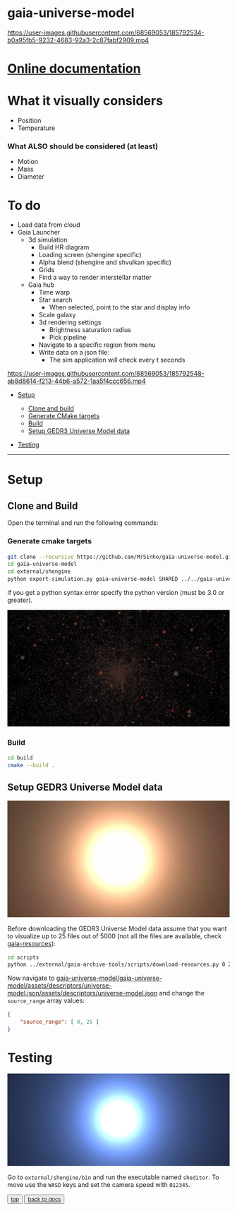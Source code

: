 # gaia-universe-model

https://user-images.githubusercontent.com/68569053/185792534-b0a95fb5-9232-4683-92a3-2c87fabf2909.mp4

# [Online documentation](https://mrsinho.github.io/docs/gaia-universe-model/index)

# What it visually considers
* Position
* Temperature
### What ALSO should be considered (at least)
* Motion
* Mass
* Diameter

# To do
* Load data from cloud
* Gaia Launcher
	* 3d simulation
		* Build HR diagram
		* Loading screen (shengine specific)
		* Alpha blend (shengine and shvulkan specific)
		* Grids
		* Find a way to render interstellar matter
	* Gaia hub
		* Time warp
		* Star search
			* When selected, point to the star and display info
		* Scale galaxy
		* 3d rendering settings
			* Brightness saturation radius
			* Pick pipeline
		* Navigate to a specific region from menu
		* Write data on a json file:
			* The sim application will check every t seconds

https://user-images.githubusercontent.com/68569053/185792548-ab8d8614-f213-44b6-a572-1aa5f4ccc656.mp4


- [Setup](#setup)
	* [Clone and build](#clone-and-build)
	* [Generate CMake targets](#generate-cmake-targets)
	* [Build](#build)
	* [Setup GEDR3 Universe Model data](#build)

- [Testing](#testing)


---


# Setup

## Clone and Build

Open the terminal and run the following commands:

### Generate cmake targets

```bash
git clone --recursive https://github.com/MrSinho/gaia-universe-model.git
cd gaia-universe-model
cd external/shengine
python export-simulation.py gaia-universe-model SHARED ../../gaia-universe-model
```

if you get a python syntax error specify the python version (must be 3.0 or greater).

![](saved/screenshot_0.jpg)

### Build

```bash
cd build 
cmake --build .
```

## Setup GEDR3 Universe Model data

![](saved/screenshot_2.jpg)

Before downloading the GEDR3 Universe Model data assume that you want to visualize up to 25 files out of 5000 (not all the files are available, check [gaia-resources](https://github.com/mrsinho/gaia-resources)):

```bash
cd scripts
python ../external/gaia-archive-tools/scripts/download-resources.py 0 25
```

Now navigate to [gaia-universe-model/gaia-universe-model/assets/descriptors/universe-model.json/assets/descriptors/universe-model.json](https://github.com/MrSinho/gaia-universe-model/blob/main/gaia-universe-model/gaia-universe-model/assets/descriptors/universe-model.json) and change the `source_range` array values:

```json
{
    "source_range": [ 0, 25 ]
}
```

# Testing

![](saved/screenshot_3.png)

Go to `external/shengine/bin` and run the executable named `sheditor`.
To move use the `WASD` keys and set the camera speed with `012345`.

<button class="btn">[top](#gaia-universe-model-library-walkthrough)</button>
<button class="btn">[back to docs](./index.md)</button>

